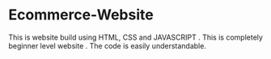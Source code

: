 # Ecommerce-Website

This is website build using HTML, CSS and JAVASCRIPT . This is completely beginner level website . The code is easily understandable.
